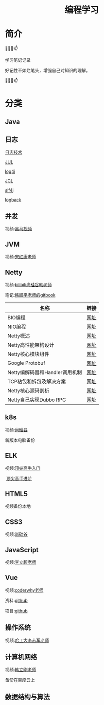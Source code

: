 <div align="center"> 
<h1 align="center">编程学习</h1>
</div>


# 简介

👯✨😄📫

学习笔记记录

好记性不如烂笔头，增强自己对知识的理解。

👯✨😄📫



# 分类

## Java



## 日志

[日志技术](https://github.com/FLVE/Log/blob/main/docs/%E6%97%A5%E5%BF%97%E6%8A%80%E6%9C%AF.md)

[JUL](https://github.com/FLVE/Log/blob/main/docs/JUL%E6%8A%80%E6%9C%AF.md)

[log4j](https://github.com/FLVE/Log/blob/main/docs/LOG4J%E6%8A%80%E6%9C%AF.md)

[JCL](https://github.com/FLVE/Log/blob/main/docs/JCL%E6%8A%80%E6%9C%AF.md)

[slf4j](https://github.com/FLVE/Log/blob/main/docs/SLF4j.md)

[logback](https://github.com/FLVE/Log/blob/main/docs/Logback.md)



## 并发

视频:[黑马视频](https://www.bilibili.com/video/BV16J411h7Rd?from=search&seid=6048036231962424591)



## JVM

视频:[宋红康老师](https://www.bilibili.com/video/BV1PJ411n7xZ?from=search&seid=14602242649947052903)





## Netty

视频:[bilibili尚硅谷韩老师](https://www.bilibili.com/video/av76227904/)

笔记:[韩顺平老师的gitbook](https://dongzl.github.io/netty-handbook/#/_content/chapter01)

| 名称                           | 链接                                                         |
| ------------------------------ | ------------------------------------------------------------ |
| BIO编程                        | [网址](https://github.com/FLVE/Netty/blob/main/docs/Java%20BIO%20%E7%BC%96%E7%A8%8B.md) |
| NIO编程                        | [网址](https://github.com/FLVE/Netty/blob/main/docs/Java%20NIO%20%E7%BC%96%E7%A8%8B.md) |
| Netty概述                      | [网址](https://github.com/FLVE/Netty/blob/main/docs/Netty%E6%A6%82%E8%BF%B0.md) |
| Netty高性能架构设计            | [网址](https://github.com/FLVE/Netty/blob/main/docs/Netty%E9%AB%98%E6%80%A7%E8%83%BD%E6%9E%B6%E6%9E%84%E8%AE%BE%E8%AE%A1.md) |
| Netty核心模块组件              | [网址](https://github.com/FLVE/Netty/blob/main/docs/Netty%E6%A0%B8%E5%BF%83%E7%BB%84%E4%BB%B6.md) |
| Google Protobuf                | [网址](https://github.com/FLVE/Netty/blob/main/docs/Google%20Protobuf.md) |
| Netty编解码器和Handler调用机制 | [网址](https://github.com/FLVE/Netty/blob/main/docs/Netty%E7%BC%96%E8%A7%A3%E7%A0%81%E5%99%A8%E5%92%8CHandler%E8%B0%83%E7%94%A8%E6%9C%BA%E5%88%B6.md) |
| TCP粘包和拆包及解决方案        | [网址](https://github.com/FLVE/Netty/blob/main/docs/TCP%E7%B2%98%E5%8C%85%E5%92%8C%E6%8B%86%E5%8C%85%E5%8F%8A%E8%A7%A3%E5%86%B3%E6%96%B9%E6%A1%88.md) |
| Netty核心源码剖析              | [网址](https://github.com/FLVE/Netty/blob/main/docs/Netty%E6%A0%B8%E5%BF%83%E6%BA%90%E7%A0%81%E5%89%96%E6%9E%90.md) |
| Netty自己实现Dubbo RPC         | [网址](https://github.com/FLVE/Netty/blob/main/docs/%E7%94%A8Netty%E8%87%AA%E5%B7%B1%E5%AE%9E%E7%8E%B0Dubbo%20RPC.md) |



## k8s

视频:[尚硅谷](https://www.bilibili.com/video/BV1w4411y7Go?from=search&seid=10561364562241846085)

新版本电脑备份



## ELK

视频:[顶尖高手入门](https://www.bilibili.com/video/BV1p4411h7sR?from=search&seid=17055288722370627779)

​		 [顶尖高手进阶](https://www.bilibili.com/video/BV1p4411Y7F4?from=search&seid=17055288722370627779)





## HTML5

视频备份本地



## CSS3

视频:[尚硅谷](https://www.bilibili.com/video/BV1Bx411u7cS)



## JavaScript

视频:[李立超老师](https://www.bilibili.com/video/BV1YW411T7GX)



## Vue

视频:[coderwhy老师](https://www.bilibili.com/video/BV15741177Eh)

资料:[github](https://github.com/breakout945/coderwhy)

项目:[github](https://github.com/coderwhy/supermall)



## 操作系统

视频:[哈工大李志军老师](https://www.bilibili.com/video/BV1d4411v7u7)





## 计算机网络

视频:[韩立刚老师]()

备份在百度云上



## 数据结构与算法

